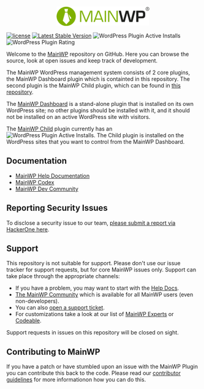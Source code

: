 <p align="center"><a href="https://mainwp.com"><img style="height: 50px" src="mainwp-logo.png" alt="MainWP"></a></p>

[![license](https://poser.pugx.org/mainwp/mainwp/license)](https://packagist.org/packages/mainwp/mainwp) [![Latest Stable Version](https://poser.pugx.org/mainwp/mainwp/v/stable)](https://packagist.org/packages/mainwp/mainwp) ![WordPress Plugin Active Installs](https://img.shields.io/wordpress/plugin/installs/mainwp?label=MainWP%20Dashboard%20Active%20Installs) ![WordPress Plugin Rating](https://img.shields.io/wordpress/plugin/stars/mainwp)

Welcome to the [MainWP](https://mainwp.com) repository on GitHub. Here you can browse the source, look at open issues and keep track of development.

The MainWP WordPress management system consists of 2 core plugins, the MainWP Dashboard plugin which is containted in this repository. The second plugin is the MainWP Child plugin, which can be found in [this repository](https://github.com/mainwp/mainwp-child).

The [MainWP Dashboard](https://wordpress.org/plugins/mainwp/) is a stand-alone plugin that is installed on its own WordPress site; no other plugins should be installed with it, and it should not be installed on an active WordPress site with visitors.

The [MainWP Child](https://wordpress.org/plugins/mainwp-child/) plugin currently has an ![WordPress Plugin Active Installs](https://img.shields.io/wordpress/plugin/installs/mainwp-child?label=active%20install%20count%20of%20). The Child plugin is installed on the WordPress sites that you want to control from the MainWP Dashboard.

## Documentation

- [MainWP Help Documentation](https://mainwp.com/help/)
- [MainWP Codex](https://mainwp.com/codex/)
- [MainWP Dev Community](https://meta.mainwp.com/c/dev/15)

## Reporting Security Issues

To disclose a security issue to our team, [please submit a report via HackerOne here](https://hackerone.com/mainwp).

## Support

This repository is not suitable for support. Please don't use our issue tracker for support requests, but for core MainWP issues only. Support can take place through the appropriate channels:

- If you have a problem, you may want to start with the [Help Docs](https://mainwp.com/help/).
- [The MainWP Community](https://meta.mainwp.com/) which is available for all MainWP users (even non-developers).
- You can also [open a support ticket](https://mainwp.com/support/).
- For customizations take a look at our list of [MainWP Experts](https://mainwp.com/mainwp-experts/) or [Codeable](https://codeable.io/).

Support requests in issues on this repository will be closed on sight.

## Contributing to MainWP

If you have a patch or have stumbled upon an issue with the MainWP Plugin you can contribute this back to the code. Please read our [contributor guidelines](https://github.com/mainwp/mainwp/blob/master/.github/CONTRIBUTING.md) for more informationon how you can do this.
